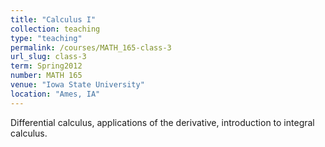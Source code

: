 ```yaml
---
title: "Calculus I"
collection: teaching
type: "teaching"
permalink: /courses/MATH_165-class-3
url_slug: class-3
term: Spring2012
number: MATH 165
venue: "Iowa State University"
location: "Ames, IA"
---
```


Differential calculus, applications of the derivative, introduction to integral calculus.
